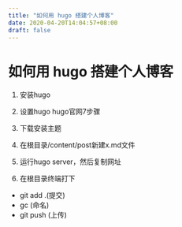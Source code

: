 ```yaml
---
title: "如何用 hugo 搭建个人博客"
date: 2020-04-20T14:04:57+08:00
draft: false
---
```



# 如何用 hugo 搭建个人博客

1. 安装hugo
2. 设置hugo 
   hugo官网7步骤

3. 下载安装主题
4. 在根目录/content/post新建x.md文件
5. 运行hugo server，然后复制网址
6. 在根目录终端打下

* git add .(提交)
* gc (命名)
* git push (上传)